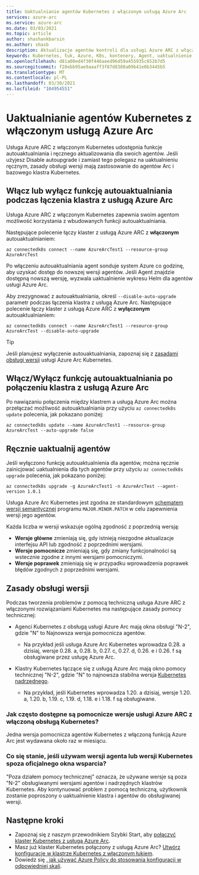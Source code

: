 ```yaml
---
title: Uaktualnianie agentów Kubernetes z włączonym usługą Azure Arc
services: azure-arc
ms.service: azure-arc
ms.date: 03/03/2021
ms.topic: article
author: shashankbarsin
ms.author: shasb
description: Aktualizacje agentów kontroli dla usługi Azure ARC z włączoną obsługą Kubernetes
keywords: Kubernetes, łuk, Azure, K8s, kontenery, Agent, uaktualnienie
ms.openlocfilehash: d81a00ed4f30f446aeed96d59a455935c652b7d5
ms.sourcegitcommit: f28ebb95ae9aaaff3f87d8388a09b41e0b3445b5
ms.translationtype: MT
ms.contentlocale: pl-PL
ms.lasthandoff: 03/30/2021
ms.locfileid: "104954551"
---
```

# <a name="upgrading-azure-arc-enabled-kubernetes-agents"></a>Uaktualnianie agentów Kubernetes z włączonym usługą Azure Arc

Usługa Azure ARC z włączonym Kubernetes udostępnia funkcje autouaktualniania i ręcznego aktualizowania dla swoich agentów. Jeśli użyjesz Disable autoupgrade i zamiast tego polegasz na uaktualnieniu ręcznym, zasady obsługi wersji mają zastosowanie do agentów Arc i bazowego klastra Kubernetes.

## <a name="toggle-auto-upgrade-on-or-off-when-connecting-cluster-to-azure-arc"></a>Włącz lub wyłącz funkcję autouaktualniania podczas łączenia klastra z usługą Azure Arc

Usługa Azure ARC z włączonym Kubernetes zapewnia swoim agentom możliwość korzystania z wbudowanych funkcji autouaktualniania.

Następujące polecenie łączy klaster z usługą Azure ARC z **włączonym** autouaktualnianiem:

```console
az connectedk8s connect --name AzureArcTest1 --resource-group AzureArcTest
```

Po włączeniu autouaktualniania agent sonduje system Azure co godzinę, aby uzyskać dostęp do nowszej wersji agentów. Jeśli Agent znajdzie dostępną nowszą wersję, wyzwala uaktualnienie wykresu Helm dla agentów usługi Azure Arc.

Aby zrezygnować z autouaktualniania, określ `--disable-auto-upgrade` parametr podczas łączenia klastra z usługą Azure Arc. Następujące polecenie łączy klaster z usługą Azure ARC z **wyłączonym** autouaktualnianiem:

```console
az connectedk8s connect --name AzureArcTest1 --resource-group AzureArcTest --disable-auto-upgrade
```

> [!TIP]
> Jeśli planujesz wyłączenie autouaktualniania, zapoznaj się z [zasadami obsługi wersji](#version-support-policy) usługi Azure Arc Kubernetes.

## <a name="toggle-auto-upgrade-onoff-after-connecting-cluster-to-azure-arc"></a>Włącz/Wyłącz funkcję autouaktualniania po połączeniu klastra z usługą Azure Arc

Po nawiązaniu połączenia między klastrem a usługą Azure Arc można przełączać możliwość autouaktualniania przy użyciu `az connectedk8s update` polecenia, jak pokazano poniżej:

```console
az connectedk8s update --name AzureArcTest1 --resource-group AzureArcTest --auto-upgrade false
```

## <a name="manually-upgrade-agents"></a>Ręcznie uaktualnij agentów

Jeśli wyłączono funkcję autouaktualnienia dla agentów, można ręcznie zainicjować uaktualnienia dla tych agentów przy użyciu `az connectedk8s upgrade` polecenia, jak pokazano poniżej:

```console
az connectedk8s upgrade -g AzureArcTest1 -n AzureArcTest --agent-version 1.0.1
```

Usługa Azure Arc Kubernetes jest zgodna ze standardowym [schematem wersji semantycznej](https://semver.org/) programu `MAJOR.MINOR.PATCH` w celu zapewnienia wersji jego agentów. 

Każda liczba w wersji wskazuje ogólną zgodność z poprzednią wersją:

* **Wersje główne** zmieniają się, gdy istnieją niezgodne aktualizacje interfejsu API lub zgodność z poprzednimi wersjami.
* **Wersje pomocnicze** zmieniają się, gdy zmiany funkcjonalności są wstecznie zgodne z innymi wersjami pomocniczymi.
* **Wersje poprawek** zmieniają się w przypadku wprowadzenia poprawek błędów zgodnych z poprzednimi wersjami.

## <a name="version-support-policy"></a>Zasady obsługi wersji

Podczas tworzenia problemów z pomocą techniczną usługa Azure ARC z włączonymi rozwiązaniami Kubernetes ma następujące zasady pomocy technicznej:

* Agenci Kubernetes z obsługą usługi Azure Arc mają okna obsługi "N-2", gdzie "N" to Najnowsza wersja pomocnicza agentów. 
  * Na przykład jeśli usługa Azure Arc Kubernetes wprowadza 0.28. a dzisiaj, wersje 0.28. a, 0.28. b, 0.27. c, 0.27. d, 0.26. e i 0.26. f są obsługiwane przez usługę Azure Arc.

* Klastry Kubernetes łączące się z usługą Azure Arc mają okno pomocy technicznej "N-2", gdzie "N" to najnowsza stabilna wersja [Kubernetes nadrzędnego](https://github.com/kubernetes/kubernetes/releases). 
  * Na przykład, jeśli Kubernetes wprowadza 1.20. a dzisiaj, wersje 1.20. a, 1.20. b, 1.19. c, 1.19. d, 1.18. e i 1.18. f są obsługiwane.

### <a name="how-often-are-minor-version-releases-of-azure-arc-enabled-kubernetes-available"></a>Jak często dostępne są pomocnicze wersje usługi Azure ARC z włączoną obsługą Kubernetes?

Jedna wersja pomocnicza agentów Kubernetes z włączoną funkcją Azure Arc jest wydawana około raz w miesiącu.

### <a name="what-happens-if-im-using-an-agent-version-or-a-kubernetes-version-outside-the-official-support-window"></a>Co się stanie, jeśli używam wersji agenta lub wersji Kubernetes spoza oficjalnego okna wsparcia?

"Poza działem pomocy technicznej" oznacza, że używane wersje są poza "N-2" obsługiwanymi wersjami agentów i nadrzędnych klastrów Kubernetes. Aby kontynuować problem z pomocą techniczną, użytkownik zostanie poproszony o uaktualnienie klastra i agentów do obsługiwanej wersji.

## <a name="next-steps"></a>Następne kroki

* Zapoznaj się z naszym przewodnikiem Szybki Start, aby [połączyć klaster Kubernetes z usługą Azure Arc](./quickstart-connect-cluster.md).
* Masz już klaster Kubernetes połączony z usługą Azure Arc? [Utwórz konfiguracje w klastrze Kubernetes z włączonym łukiem](./tutorial-use-gitops-connected-cluster.md).
* Dowiedz się [, jak używać Azure Policy do stosowania konfiguracji w odpowiedniej skali](./use-azure-policy.md).